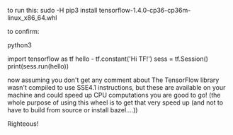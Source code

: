 to run this: 
sudo -H pip3 install tensorflow-1.4.0-cp36-cp36m-linux_x86_64.whl

to confirm:

python3

import tensorflow as tf
hello - tf.constant('Hi TF!')
sess = tf.Session()
print(sess.run(hello))


now assuming you don't get any comment about The TensorFlow library wasn't compiled to use SSE4.1 instructions, but these are available on your machine and could speed up CPU computations you are good to go! (the whole purpose of using this wheel is to get that very speed up (and not to have to build from source or install bazel....))

Righteous! 
